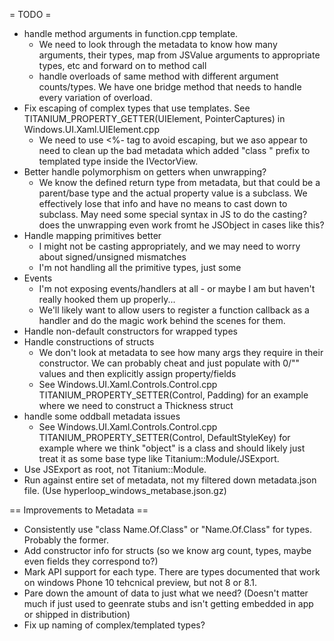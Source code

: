 = TODO =
- handle method arguments in function.cpp template.
	- We need to look through the metadata to know how many arguments, their types, map from JSValue arguments to appropriate types, etc and forward on to method call
	- handle overloads of same method with different argument counts/types. We have one bridge method that needs to handle every variation of overload.
- Fix escaping of complex types that use templates. See TITANIUM_PROPERTY_GETTER(UIElement, PointerCaptures) in Windows.UI.Xaml.UIElement.cpp
	- We need to use <%- tag to avoid escaping, but we aso appear to need to clean up the bad metadata which added "class " prefix to templated type inside the IVectorView.
- Better handle polymorphism on getters when unwrapping?
	- We know the defined return type from metadata, but that could be a parent/base type and the actual property value is a subclass. We effectively lose that info and have no means to cast down to subclass. May need some special syntax in JS to do the casting? does the unwrapping even work fromt he JSObject in cases like this?
- Handle mapping primitives better
	- I might not be casting appropriately, and we may need to worry about signed/unsigned mismatches
	- I'm not handling all the primitive types, just some
- Events
	- I'm not exposing events/handlers at all - or maybe I am but haven't really hooked them up properly...
	- We'll likely want to allow users to register a function callback as a handler and do the magic work behind the scenes for them.
- Handle non-default constructors for wrapped types
- Handle constructions of structs
	- We don't look at metadata to see how many args they require in their constructor. We can probably cheat and just populate with 0/"" values and then explicitly assign property/fields
	- See Windows.UI.Xaml.Controls.Control.cpp TITANIUM_PROPERTY_SETTER(Control, Padding) for an example where we need to construct a Thickness struct
- handle some oddball metadata issues
	- See Windows.UI.Xaml.Controls.Control.cpp TITANIUM_PROPERTY_SETTER(Control, DefaultStyleKey) for example where we think "object" is a class and should likely just treat it as some base type like Titanium::Module/JSExport.
- Use JSExport as root, not Titanium::Module.
- Run against entire set of metadata, not my filtered down metadata.json file. (Use hyperloop_windows_metabase.json.gz)

== Improvements to Metadata ==
- Consistently use "class Name.Of.Class" or "Name.Of.Class" for types. Probably the former.
- Add constructor info for structs (so we know arg count, types, maybe even fields they correspond to?)
- Mark API support for each type. There are types documented that work on windows Phone 10 tehcnical preview, but not 8 or 8.1.
- Pare down the amount of data to just what we need? (Doesn't matter much if just used to geenrate stubs and isn't getting embedded in app or shipped in distribution)
- Fix up naming of complex/templated types?